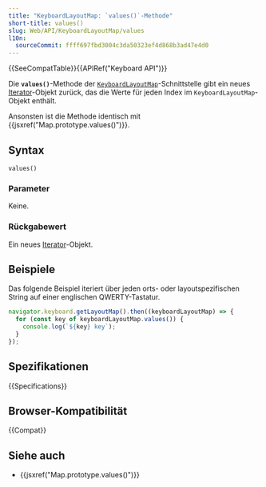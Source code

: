 ```yaml
---
title: "KeyboardLayoutMap: `values()`-Methode"
short-title: values()
slug: Web/API/KeyboardLayoutMap/values
l10n:
  sourceCommit: ffff697fbd3004c3da50323ef4d868b3ad47e4d0
---
```


{{SeeCompatTable}}{{APIRef("Keyboard API")}}

Die **`values()`**-Methode der [`KeyboardLayoutMap`](/de/docs/Web/API/KeyboardLayoutMap)-Schnittstelle gibt ein neues [Iterator](/de/docs/Web/JavaScript/Reference/Global_Objects/Iterator)-Objekt zurück, das die Werte für jeden Index im `KeyboardLayoutMap`-Objekt enthält.

Ansonsten ist die Methode identisch mit {{jsxref("Map.prototype.values()")}}.

## Syntax

```js-nolint
values()
```

### Parameter

Keine.

### Rückgabewert

Ein neues [Iterator](/de/docs/Web/JavaScript/Reference/Global_Objects/Iterator)-Objekt.

## Beispiele

Das folgende Beispiel iteriert über jeden orts- oder layoutspezifischen String auf einer englischen QWERTY-Tastatur.

```js
navigator.keyboard.getLayoutMap().then((keyboardLayoutMap) => {
  for (const key of keyboardLayoutMap.values()) {
    console.log(`${key} key`);
  }
});
```

## Spezifikationen

{{Specifications}}

## Browser-Kompatibilität

{{Compat}}

## Siehe auch

- {{jsxref("Map.prototype.values()")}}
